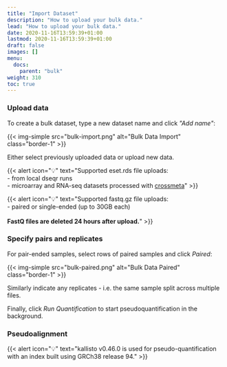 ```yaml
---
title: "Import Dataset"
description: "How to upload your bulk data."
lead: "How to upload your bulk data."
date: 2020-11-16T13:59:39+01:00
lastmod: 2020-11-16T13:59:39+01:00
draft: false
images: []
menu:
  docs:
    parent: "bulk"
weight: 310
toc: true
---
```


### Upload data

To create a bulk dataset, type a new dataset name and click *"Add name"*:

{{< img-simple src="bulk-import.png" alt="Bulk Data Import" class="border-1" >}}

Either select previously uploaded data or upload new data. 

{{< alert icon="💡" text="Supported eset.rds file uploads:</br>- from local dseqr runs </br>- microarray and RNA-seq datasets processed with <a href='https://www.bioconductor.org/packages/release/bioc/html/crossmeta.html'>crossmeta</a>" >}}

{{< alert icon="💡" text="Supported fastq.gz file uploads:</br>- paired or single-ended (up to 30GB each) </br></br><b>FastQ files are deleted 24 hours after upload.</b>" >}}

### Specify pairs and replicates

For pair-ended samples, select rows of paired samples and click *Paired*:

{{< img-simple src="bulk-paired.png" alt="Bulk Data Paired" class="border-1" >}}

Similarly indicate any replicates - i.e. the same sample split across multiple files. 

Finally, click *Run Quantification* to start pseudoquantification in the background.

### Pseudoalignment

{{< alert icon="💡" text="kallisto v0.46.0 is used for pseudo-quantification with an index built using GRCh38 release 94." >}}


